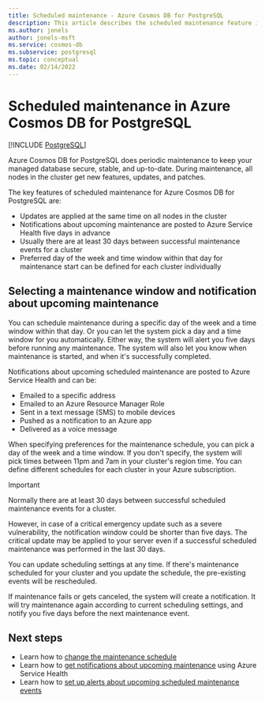 ```yaml
---
title: Scheduled maintenance - Azure Cosmos DB for PostgreSQL
description: This article describes the scheduled maintenance feature in Azure Cosmos DB for PostgreSQL.
ms.author: jonels
author: jonels-msft
ms.service: cosmos-db
ms.subservice: postgresql
ms.topic: conceptual
ms.date: 02/14/2022
---
```


# Scheduled maintenance in Azure Cosmos DB for PostgreSQL

[!INCLUDE [PostgreSQL](../includes/appliesto-postgresql.md)]

Azure Cosmos DB for PostgreSQL does periodic maintenance to
keep your managed database secure, stable, and up-to-date.  During maintenance,
all nodes in the cluster get new features, updates, and patches.

The key features of scheduled maintenance for Azure Cosmos DB for PostgreSQL are:

* Updates are applied at the same time on all nodes in the cluster
* Notifications about upcoming maintenance are posted to Azure Service Health
  five days in advance
* Usually there are at least 30 days between successful maintenance events for
  a cluster
* Preferred day of the week and time window within that day for maintenance
  start can be defined for each cluster individually

## Selecting a maintenance window and notification about upcoming maintenance

You can schedule maintenance during a specific day of the week and a time
window within that day. Or you can let the system pick a day and a time window
for you automatically. Either way, the system will alert you five days before
running any maintenance. The system will also let you know when maintenance is
started, and when it's successfully completed.

Notifications about upcoming scheduled maintenance are posted to Azure Service
Health and can be:

* Emailed to a specific address
* Emailed to an Azure Resource Manager Role
* Sent in a text message (SMS) to mobile devices
* Pushed as a notification to an Azure app
* Delivered as a voice message

When specifying preferences for the maintenance schedule, you can pick a day of
the week and a time window. If you don't specify, the system will pick times
between 11pm and 7am in your cluster's region time. You can define
different schedules for each cluster in your Azure
subscription.

> [!IMPORTANT]
> Normally there are at least 30 days between successful scheduled maintenance
> events for a cluster.
>
> However, in case of a critical emergency update such as a severe
> vulnerability, the notification window could be shorter than five days. The
> critical update may be applied to your server even if a successful scheduled
> maintenance was performed in the last 30 days.

You can update scheduling settings at any time. If there's maintenance
scheduled for your cluster and you update the schedule,
the pre-existing events will be rescheduled.

If maintenance fails or gets canceled, the system will create a notification.
It will try maintenance again according to current scheduling settings, and
notify you five days before the next maintenance event.

## Next steps

* Learn how to [change the maintenance schedule](howto-maintenance.md)
* Learn how to [get notifications about upcoming maintenance](../../service-health/service-notifications.md) using Azure Service Health
* Learn how to [set up alerts about upcoming scheduled maintenance events](../../service-health/resource-health-alert-monitor-guide.md)
